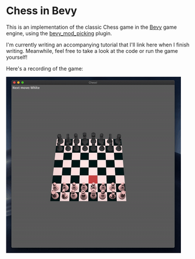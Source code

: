 # Chess in Bevy

This is an implementation of the classic Chess game in the [Bevy](https://github.com/bevyengine/bevy) game engine, using the [bevy_mod_picking](https://github.com/aevyrie/bevy_mod_picking/) plugin.

I'm currently writing an accompanying tutorial that I'll link here when I finish writing. Meanwhile, feel free to take a look at the code or run the game yourself!

Here's a recording of the game:

![Chess](./chess.gif)
